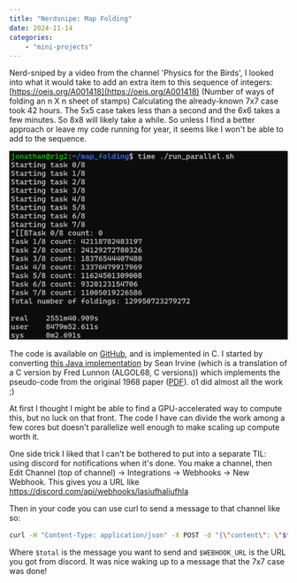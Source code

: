 ```yaml
---
title: "Nerdsnipe: Map Folding"
date: 2024-11-14
categories:
    - "mini-projects"
---
```


Nerd-sniped by a video from the channel 'Physics for the Birds', I looked into what it would take to add an extra item to this sequence of integers: [https://oeis.org/A001418](https://oeis.org/A001418) (Number of ways of folding an n X n sheet of stamps)
Calculating the already-known 7x7 case took 42 hours. The 5x5 case takes less than a second and the 6x6 takes a few minutes. So 8x8 will likely take a while. So unless I find a better approach or leave my code running for year, it seems like I won't be able to add to the sequence.

![the run calculating the last known item in the sequence, for 7x7](images/map_folding.png)

The code is available on [GitHub](https://github.com/johnowhitaker/map_folding), and is implemented in C. I started by converting [this Java implementation](https://github.com/archmageirvine/joeis/blob/master/src/irvine/oeis/a001/A001415.java) by Sean Irvine (which is a translation of a C version by Fred Lunnon (ALGOL68, C versions)) which implements the pseudo-code from the original 1968 paper ([PDF](https://www.ams.org/journals/mcom/1968-22-101/S0025-5718-1968-0221957-8/S0025-5718-1968-0221957-8.pdf)). o1 did almost all the work ;)

At first I thought I might be able to find a GPU-accelerated way to compute this, but no luck on that front. The code I have can divide the work among a few cores but doesn't parallelize well enough to make scaling up compute worth it. 

One side trick I liked that I can't be bothered to put into a separate TIL: using discord for notifications when it's done. You make a channel, then Edit Channel (top of channel) -> Integrations -> Webhooks -> New Webhook. This gives you a URL like https://discord.com/api/webhooks/lasiufhaliufhla

Then in your code you can use curl to send a message to that channel like so:

```bash
curl -H "Content-Type: application/json" -X POST -d "{\"content\": \"$total\"}" "$WEBHOOK_URL"
```

Where `$total` is the message you want to send and `$WEBHOOK_URL` is the URL you got from discord. It was nice waking up to a message that the 7x7 case was done!